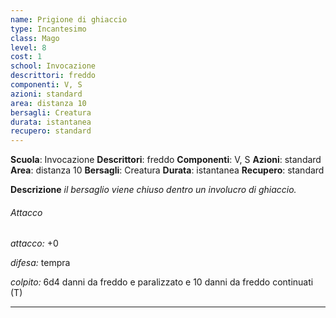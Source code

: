 ```yaml
---
name: Prigione di ghiaccio
type: Incantesimo
class: Mago
level: 8
cost: 1
school: Invocazione
descrittori: freddo
componenti: V, S
azioni: standard
area: distanza 10
bersagli: Creatura
durata: istantanea
recupero: standard
---
```

**Scuola**: Invocazione
**Descrittori**: freddo
**Componenti**: V, S
**Azioni**: standard
**Area**: distanza 10
**Bersagli**: Creatura
**Durata**: istantanea
**Recupero**: standard

**Descrizione**
*il bersaglio viene chiuso dentro un involucro di ghiaccio.*

###### Attacco

*attacco:* +0

*difesa:* tempra

*colpito:* 6d4 danni da freddo e paralizzato e 10 danni da freddo continuati (T)

---